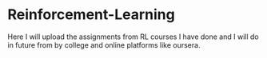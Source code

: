 # Reinforcement-Learning
Here I will upload the assignments from RL courses I have done and I will do in future from by college and online platforms like oursera.
